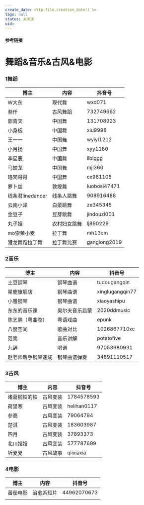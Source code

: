 ```yaml
---
create_date: <%tp.file.creation_date() %>
tags: null
status: 未阅读 
uid: 
---
```



#### 参考链接

# 舞蹈&音乐&古风&电影

### 1舞蹈

| 博主 | 内容 | 抖音号 |
| --- | --- | --- |
| W大东 | 现代舞 | wxd071 |
| 叁仟 | 古风舞蹈 | 732749662 |
| 郭青天 | 中国舞 | 131708923 |
| 小身板 | 中国舞 | xiu9998 |
| 王一一 | 中国舞 | wyiyi1212 |
| 小月扬 | 中国舞 | xyy1180 |
| 李星辰 | 中国舞 | libiggg |
| 马蛟龙 | 中国舞 | mjl360 |
| 珞梵哥哥 | 中国舞 | cx981105 |
| 萝卜丝 | 敦煌舞 | luobosi47471 |
| 线条君linedancer | 线条人跳舞 | 908916488 |
| 云南小泽 | 白菜跳舞 | ze345345 |
| 金豆子 | 豆芽跳舞 | jindouzi001 |
| 丸子姐 | 农村妇女跳舞 | lj890228 |
| mo崇茉小麦 | 拉丁舞 | mh13cm |
| 港龙舞蹈拉丁舞 | 拉丁舞比赛 | ganglong2019 |

### 2音乐

| 博主 | 内容 | 抖音号 |
| --- | --- | --- |
| 土豆钢琴 | 钢琴曲谱 | tudougangqin |
| 星鹿旗舰店 | 钢琴曲谱 | xinglugangqin77 |
| 小雅钢琴 | 钢琴曲谱 | xiaoyashipu |
| 东东的音乐课 | 奥尔夫音乐启蒙 | 2020ddmusic |
| 陈艺鹏（粤曲腔） | 粤语戏曲 | epunk |
| 八度空间 | 歌曲对比 | 1026867710xc |
| 范简 | 音乐讲解 | potatofive |
| 九辞 | 唱谱 | 97053980931 |
| 赵老师新手钢琴速成 | 钢琴曲谱弹奏 | 34691110517 |

### 3古风

| 博主 | 内容 | 抖音号 |
| --- | --- | --- |
| 诸葛钢铁的铁 | 古风变装 | 1784578593 |
| 荷里寒 | 古风变装 | helihan0117 |
| 参商 | 古风变装 | 79064794 |
| 楚淇 | 古风变装 | 183603987 |
| 四月 | 古风变装 | 37893373 |
| 北川婠婠 | 古风变装 | 577787699 |
| 圻夏夏 | 古风故事 | qiixiaxia |

### 4电影

| 博主 | 内容 | 抖音号 |
| --- | --- | --- |
| 番茄电影 | 治愈系短片 | 44962070673 |
|  |  |  |